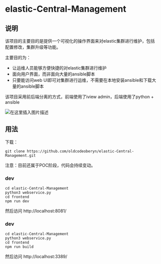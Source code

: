 # elastic-Central-Management

## 说明

该项目的主要目的是提供一个可视化的操作界面来对elastic集群进行维护，包括配置修改，集群升级等功能。

主要目的为：
- 让运维人员能够方便快捷的对elastic集群进行维护
- 面向用户界面，而非面向大量的ansible脚本
- 只要能访问web UI即可对集群进行运维，不需要在本地安装ansible和下载大量的ansible脚本


该项目采用前后端分离的方式，前端使用了iview admin，后端使用了python + ansible

![在这里插入图片描述](https://img-blog.csdnimg.cn/20190705105607572.png?x-oss-process=image/watermark,type_ZmFuZ3poZW5naGVpdGk,shadow_10,text_aHR0cHM6Ly9sZXgtbGVlLmJsb2cuY3Nkbi5uZXQ=,size_16,color_FFFFFF,t_70)

## 用法

下载：
```shell
git clone https://github.com/oldcodeoberyn/elastic-Central-Management.git
```

注意：目前还属于POC阶段，代码会持续变动。

### dev

```shell
cd elastic-Central-Management
python3 webservice.py
cd frontend
npm run dev
```

然后访问 http://localhost:8081/

### dev

```shell
cd elastic-Central-Management
python3 webservice.py
cd frontend
npm run build
```

然后访问 http://localhost:3389/



